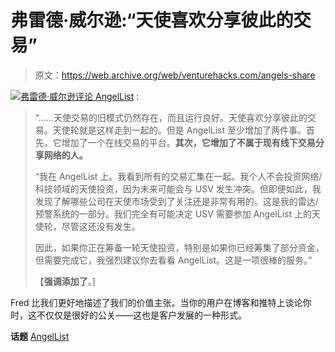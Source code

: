 # 弗雷德·威尔逊:“天使喜欢分享彼此的交易”

> 原文：<https://web.archive.org/web/venturehacks.com/angels-share>

[![](img/6a936ce02c6fa4bff17af2adba193ce9.png)](https://web.archive.org/web/20220928224055/http://www.avc.com/a_vc/2010/07/the-angellist.html)[弗雷德·威尔逊评论 AngelList](https://web.archive.org/web/20220928224055/http://www.avc.com/a_vc/2010/07/the-angellist.html) :

> “……天使交易的旧模式仍然存在，而且运行良好。天使喜欢分享彼此的交易。天使轮就是这样走到一起的。但是 AngelList 至少增加了两件事。首先，它增加了一个在线交易的平台。**其次，它增加了不属于现有线下交易分享网络的人。**
> 
> “我在 AngelList 上。我看到所有的交易汇集在一起。我个人不会投资网络/科技领域的天使投资，因为未来可能会与 USV 发生冲突。但即便如此，我发现了解哪些公司在天使市场受到了关注还是非常有用的。这是我的雷达/预警系统的一部分。我们完全有可能决定 USV 需要参加 AngelList 上的天使轮，尽管这还没有发生。
> 
> 因此，如果你正在筹备一轮天使投资，特别是如果你已经筹集了部分资金，但需要完成它，我强烈建议你去看看 AngelList。这是一项很棒的服务。”
> 
> 【**强调添加了**。]

Fred 比我们更好地描述了我们的价值主张。当你的用户在博客和推特上谈论你时，这不仅仅是很好的公关——这也是客户发展的一种形式。

**话题** [AngelList](https://web.archive.org/web/20220928224055/https://venturehacks.com/topics/angellist)